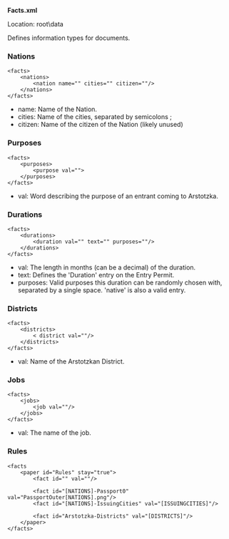 **Facts.xml**

Location: root\data

Defines information types for documents.

### Nations
```
<facts>
	<nations>
		<nation name="" cities="" citizen=""/>
	</nations>
</facts>
```
* name: Name of the Nation.
* cities: Name of the cities, separated by semicolons ;
* citizen: Name of the citizen of the Nation (likely unused)

### Purposes
```
<facts>
	<purposes>
		<purpose val="">
	</purposes>
</facts>
```
* val: Word describing the purpose of an entrant coming to Arstotzka.

### Durations
```
<facts>
	<durations>
		<duration val="" text="" purposes=""/>
	</durations>
</facts>
```
* val: The length in months (can be a decimal) of the duration.
* text: Defines the 'Duration' entry on the Entry Permit.
* purposes: Valid purposes this duration can be randomly chosen with, separated by a single space. 'native' is also a valid entry.

### Districts
```
<facts>
	<districts>
		< district val=""/>
	</districts>
</facts>
```
* val: Name of the Arstotzkan District.

### Jobs
```
<facts>
	<jobs>
		<job val=""/>
	</jobs>
</facts>
```
* val: The name of the job.

### Rules
```
<facts 
	<paper id="Rules" stay="true">
		<fact id="" val=""/>
		
		<fact id="[NATIONS]-Passport0" val="PassportOuter[NATIONS].png"/>
		<fact id="[NATIONS]-IssuingCities" val="[ISSUINGCITIES]"/>

		<fact id="Arstotzka-Districts" val="[DISTRICTS]"/>
	</paper>
</facts>
```
